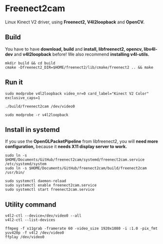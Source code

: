 # Freenect2cam

Linux Kinect V2 driver, using **Freenect2, V4l2loopback** and **OpenCV.**

## Build

You have to have **download, build** and **install, libfreenect2, opencv, libv4l-dev** and **v4l2loopback** before!
We also recommend **installing v4l-utils.**

```
mkdir build && cd build
cmake -Dfreenect2_DIR=$HOME/freenect2/lib/cmake/freenect2 .. && make
```

## Run it

```
sudo modprobe v4l2loopback video_nr=0 card_label="Kinect V2 Color" exclusive_caps=1

./build/freenect2cam /dev/video0

sudo modprobe -r v4l2loopback
```

## Install in systemd

If you use the **OpenGLPacketPipeline** from libfreenect2, you will **need more configuration,** because it **needs X11 display server to work.**

```
sudo ln -s $HOME/Documents/GitHub/freenect2cam/systemd/freenect2cam.service /etc/systemd/system
sudo ln -s $HOME/Documents/GitHub/freenect2cam/build/freenect2cam /usr/bin/

sudo systemctl daemon-reload
sudo systemctl enable freenect2cam.service
sudo systemctl start freenect2cam.service
```

## Utility command

```
v4l2-ctl --device=/dev/video0 --all
v4l2-ctl --list-devices

ffmpeg -f x11grab -framerate 60 -video_size 1920x1080 -i :1.0 -pix_fmt yuv420p -f v4l2 /dev/video0
ffplay /dev/video0
```
